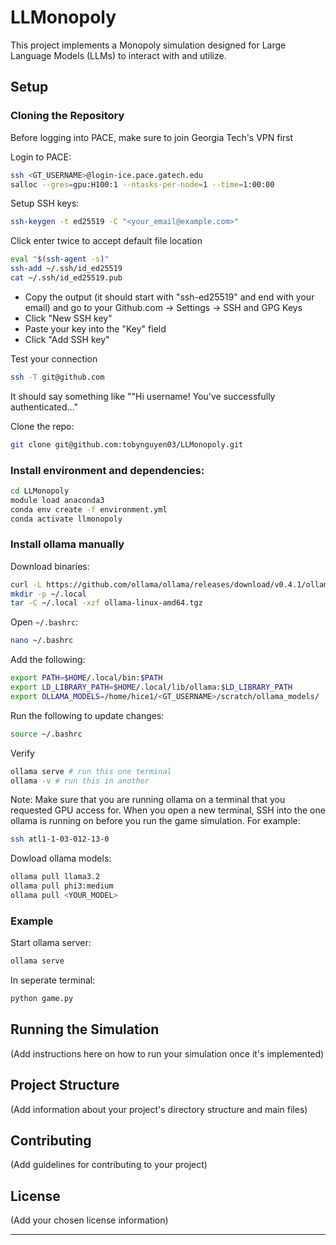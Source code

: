 ﻿# LLMonopoly

This project implements a Monopoly simulation designed for Large Language Models (LLMs) to interact with and utilize.

## Setup

### Cloning the Repository
Before logging into PACE, make sure to join Georgia Tech's VPN first

Login to PACE:
```bash
ssh <GT_USERNAME>@login-ice.pace.gatech.edu
salloc --gres=gpu:H100:1 --ntasks-per-node=1 --time=1:00:00
```

Setup SSH keys:
```bash
ssh-keygen -t ed25519 -C "<your_email@example.com>"
```
Click enter twice to accept default file location
```bash
eval "$(ssh-agent -s)"
ssh-add ~/.ssh/id_ed25519
cat ~/.ssh/id_ed25519.pub
```
- Copy the output (it should start with "ssh-ed25519" and end with your email) and go to your Github.com -> Settings -> SSH and GPG Keys
- Click "New SSH key"
- Paste your key into the "Key" field
- Click "Add SSH key"

Test your connection
```bash
ssh -T git@github.com
```
It should say something like ""Hi username! You've successfully authenticated..."

Clone the repo:
```bash
git clone git@github.com:tobynguyen03/LLMonopoly.git
```

### Install environment and dependencies:
```bash
cd LLMonopoly
module load anaconda3
conda env create -f environment.yml
conda activate llmonopoly
```


### Install ollama manually
Download binaries:
```bash
curl -L https://github.com/ollama/ollama/releases/download/v0.4.1/ollama-linux-amd64.tgz -o ollama-linux-amd64.tgz
mkdir -p ~/.local
tar -C ~/.local -xzf ollama-linux-amd64.tgz
```

Open `~/.bashrc`:

```bash
nano ~/.bashrc
```

Add the following:

```bash 
export PATH=$HOME/.local/bin:$PATH
export LD_LIBRARY_PATH=$HOME/.local/lib/ollama:$LD_LIBRARY_PATH
export OLLAMA_MODELS=/home/hice1/<GT_USERNAME>/scratch/ollama_models/
```

Run the following to update changes:

```bash
source ~/.bashrc
```

Verify
```bash 
ollama serve # run this one terminal
ollama -v # run this in another
```

Note: Make sure that you are running ollama on a terminal that you requested GPU access for. When you open a new terminal, SSH into the one ollama is running on before you run the game simulation. For example:

```bash 
ssh atl1-1-03-012-13-0
```

Dowload ollama models:
```bash
ollama pull llama3.2
ollama pull phi3:medium
ollama pull <YOUR_MODEL>
```

### Example

Start ollama server:
```bash 
ollama serve
```
In seperate terminal:
```bash 
python game.py
```
## Running the Simulation

(Add instructions here on how to run your simulation once it's implemented)

## Project Structure

(Add information about your project's directory structure and main files)

## Contributing

(Add guidelines for contributing to your project)

## License

(Add your chosen license information)

---
